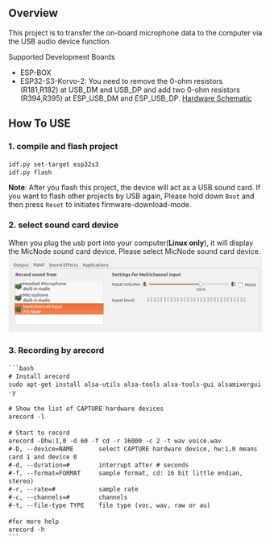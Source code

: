 ## Overview

This project is to transfer the on-board microphone data to the computer via the USB audio device function.

Supported Development Boards

* ESP-BOX 
* ESP32-S3-Korvo-2: You need to remove the 0-ohm resistors (R181,R182) at USB_DM and USB_DP and add two 0-ohm resistors (R394,R395) at ESP_USB_DM and ESP_USB_DP. [Hardware Schematic](https://dl.espressif.com/dl/schematics/SCH_ESP32-S3-KORVO-2_V3_0_20210918.pdf)

## How To USE

### 1. compile and flash project
```
idf.py set-target esp32s3 
idf.py flash
```

**Note**: After you flash this project, the device will act as a USB sound card. If you want to flash other projects by USB again, Please hold down `Boot` and then press `Reset` to initiates firmware-download-mode.

### 2. select sound card device

When you plug the usb port into your computer(**Linux only**), it will display the MicNode sound card device. Please select MicNode sound card device.
![MicNode](../../img/MicNode.png)

### 3. Recording by arecord

    ```bash
    # Install arecord
    sudo apt-get install alsa-utils alsa-tools alsa-tools-gui alsamixergui -y

    # Show the list of CAPTURE hardware devices
    arecord -l

    # Start to record
    arecord -Dhw:1,0 -d 60 -f cd -r 16000 -c 2 -t wav voice.wav
    #-D, --device=NAME       select CAPTURE hardware device, hw:1,0 means card 1 and device 0
    #-d, --duration=#        interrupt after # seconds
    #-f, --format=FORMAT     sample format, cd: 16 bit little endian, stereo)
    #-r, --rate=#            sample rate
    #-c, --channels=#        channels
    #-t, --file-type TYPE    file type (voc, wav, raw or au)

    #for more help
    arecord -h
    ```